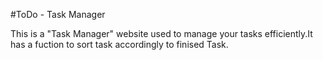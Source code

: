#ToDo - Task Manager

This is a "Task Manager" website used to manage your tasks efficiently.It has a fuction to sort task accordingly to finised Task.
